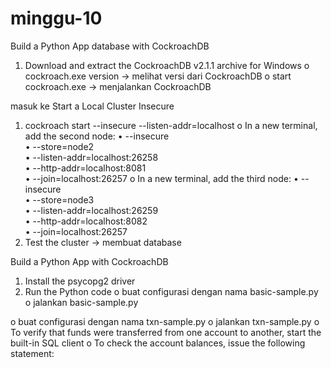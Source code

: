 # minggu-10


Build a Python App database with CockroachDB
1.	Download and extract the CockroachDB v2.1.1 archive for Windows
o	cockroach.exe version -> melihat versi dari CockroachDB
o	start cockroach.exe -> menjalankan CockroachDB

masuk ke Start a Local Cluster Insecure
1.	cockroach start --insecure --listen-addr=localhost
o	In a new terminal, add the second node:
•	   --insecure \
•	   --store=node2 \
•	   --listen-addr=localhost:26258 \
•	   --http-addr=localhost:8081 \
•	   --join=localhost:26257
o	In a new terminal, add the third node:
•	   --insecure \
•	   --store=node3 \
•	   --listen-addr=localhost:26259 \
•	   --http-addr=localhost:8082 \
•	   --join=localhost:26257
2.	Test the cluster -> membuat database

Build a Python App with CockroachDB
1.	Install the psycopg2 driver
2.	Run the Python code
o	buat configurasi dengan nama basic-sample.py
o	jalankan basic-sample.py

o	buat configurasi dengan nama txn-sample.py
o	jalankan txn-sample.py
o	To verify that funds were transferred from one account to another, start the built-in SQL client
o	To check the account balances, issue the following statement:

